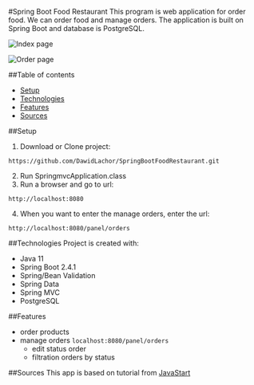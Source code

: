 #Spring Boot Food Restaurant
This program is web application for order food. We can order food and manage orders. The application is built on Spring Boot and database is PostgreSQL.

![Index page](https://mega.nz/file/Pw8AjBYa#ZjcCbvQwIUEaWgPfLDCTM16SwsEzswJyeONoiCUer_4)

![Order page](https://mega.nz/file/7h12iJ6R#42O9ZMQd1Uv79DUWUglQN4GlGeo7rC1zTJjyJd2OFUE)

##Table of contents
* [Setup](#setup)
* [Technologies](#technologies)
* [Features](#features)
* [Sources](#sources)

##Setup

1. Download or Clone project:
```
https://github.com/DawidLachor/SpringBootFoodRestaurant.git
```
2. Run SpringmvcApplication.class
3. Run a browser and go to url: 
```
http://localhost:8080
```
4. When you want to enter the manage orders, enter the url:
```
http://localhost:8080/panel/orders
```

##Technologies
Project is created with:

* Java 11
* Spring Boot 2.4.1
* Spring/Bean Validation
* Spring Data
* Spring MVC  
* PostgreSQL

##Features

* order products
* manage orders `localhost:8080/panel/orders`
    * edit status order
    * filtration orders by status

##Sources
This app is based on tutorial from [JavaStart](https://javastart.pl)